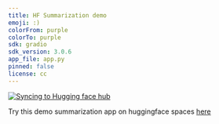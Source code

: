 ```yaml
---
title: HF Summarization demo
emoji: :)
colorFrom: purple
colorTo: purple
sdk: gradio
sdk_version: 3.0.6
app_file: app.py
pinned: false
license: cc
---
```



[![Syncing to Hugging face hub](https://github.com/arunkkumar1/hugging-face-demo-summarization/actions/workflows/main.yml/badge.svg)](https://github.com/arunkkumar1/hugging-face-demo-summarization/actions/workflows/main.yml)

Try this demo summarization app on  huggingface spaces [here](https://huggingface.co/spaces/arunkkumar/demo-summarization)
